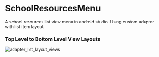# SchoolResourcesMenu
A school resources list view menu in android studio. Using custom adapter with list item layout.

### Top Level to Bottom Level View Layouts
![adapter_list_layout_views](https://user-images.githubusercontent.com/72408025/127748163-998ea923-fb1c-442a-8975-5c18dc471b81.png)
